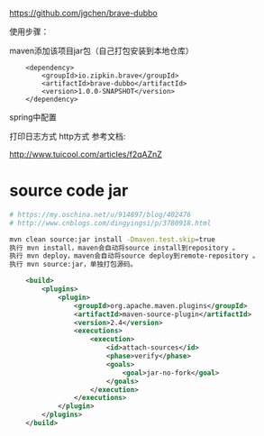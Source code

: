 

https://github.com/jgchen/brave-dubbo

使用步骤：

maven添加该项目jar包（自己打包安装到本地仓库）

        <dependency>
            <groupId>io.zipkin.brave</groupId>
            <artifactId>brave-dubbo</artifactId>
            <version>1.0.0-SNAPSHOT</version>
        </dependency>
spring中配置

打印日志方式
        <bean id="brave" class="com.github.kristofa.brave.dubbo.BraveFactoryBean" p:serviceName="serviceName" p:zipkinHost="" p:rate="1.0" />
http方式
        <bean id="brave" class="com.github.kristofa.brave.dubbo.BraveFactoryBean" p:serviceName="serviceName" p:zipkinHost="http://10.168.16.111:9411/" p:rate="1.0" />
参考文档:

http://www.tuicool.com/articles/f2qAZnZ

# source code jar

```sh
# https://my.oschina.net/u/914897/blog/402476
# http://www.cnblogs.com/dingyingsi/p/3780918.html

mvn clean source:jar install -Dmaven.test.skip=true
执行 mvn install，maven会自动将source install到repository 。
执行 mvn deploy，maven会自动将source deploy到remote-repository 。
执行 mvn source:jar，单独打包源码。
```

```xml
    <build>
        <plugins>
            <plugin>
                <groupId>org.apache.maven.plugins</groupId>
                <artifactId>maven-source-plugin</artifactId>
                <version>2.4</version>
                <executions>
                    <execution>
                        <id>attach-sources</id>
                        <phase>verify</phase>
                        <goals>
                            <goal>jar-no-fork</goal>
                        </goals>
                    </execution>
                </executions>
            </plugin>
        </plugins>
    </build>
```